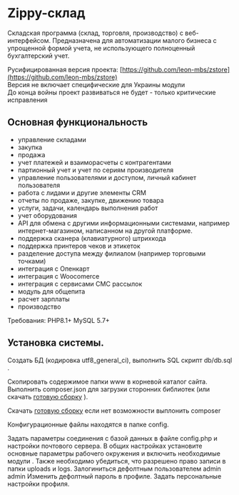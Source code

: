 Zippy-склад
========

Складская программа (склад, торговля, производство) с веб-интерфейсом.
Предназначена для автоматизации малого бизнеса с упрощенной формой учета, не использующего
полноценный бухгалтерский учет.
   
Русифицированная   версия проекта: [https://github.com/leon-mbs/zstore](https://github.com/leon-mbs/zstore)  
Версия  не включает  специфические для Украины  модули     
До конца войны проект развиваться  не будет - только  критические  исправления  



## Основная функциональность
 
* управление складами
* закупка
* продажа
* учет платежей и взаиморасчеты с контрагентами
* партионный учет и учет по сериям производителя
* управление пользователями и доступом, личный кабинет пользователя
* работа с лидами и другие элементы CRM
* отчеты по продаже, закупке, движению товара
* услуги, задачи, календарь выполнения работ
* учет оборудования
* API для обмена с другими информационными системами, например интернет-магазином, написанном на другой платформе.
* поддержка сканера (клавиатурного) штрихкода 
* поддержка принтеров чеков и этикеток 
* разделение доступа между филиалом (например торговыми точками)
* интеграция с Опенкарт
* интеграция с Woocomerce
* интеграция с сервисами СМС рассылок
* модуль для общепита
* расчет зарплаты
* производство


Требования: PHP8.1+ MySQL 5.7+  

## Установка системы.

   Создать БД (кодировка utf8_general_ci), выполнить SQL скрипт db/db.sql  .
  
   Скопировать содержимое папки www в корневой каталог сайта.
   Выполнить composer.json для загрузки сторонних библиотек (или скачать [готовую сборку](https://ru.zippy.com.ua/download/fullzstore.zip)  ).

   Скачать  [готовую  сборку](https://ru.zippy.com.ua/download/fullzstore.zip)  если нет возможности выплонить composer
  
   Конфигурационные файлы находятся в папке config.

   Задать параметры соединения с базой данных в файле config.php и  настройки почтового сервера.
   В общих настройках установите основные параметры рабочего окружения и включить необходимые модули .
   Также необходимо убедиться, что разрешено право записи в папки uploads и logs.
   Залогиниться дефолтным пользователем admin admin
   Изменить дефолтный пароль в профиле. 
   Задать персональные настройки профиля.

   
   
 

 
